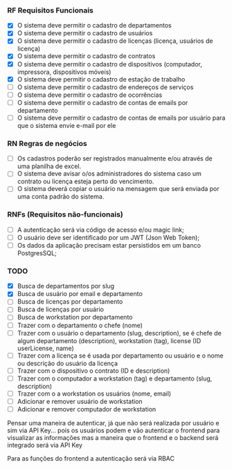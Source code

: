 ### RF Requisitos Funcionais

- [x] O sistema deve permitir o cadastro de departamentos
- [x] O sistema deve permitir o cadastro de usuários
- [x] O sistema deve permitir o cadastro de licenças (licença, usuários de licença)
- [x] O sistema deve permitir o cadastro de contratos
- [x] O sistema deve permitir o cadastro de dispositivos (computador, impressora, dispositivos móveis)
- [x] O sistema deve permitir o cadastro de estação de trabalho
- [ ] O sistema deve permitir o cadastro de endereços de serviços
- [ ] O sistema deve permitir o cadastro de ocorrências
- [ ] O sistema deve permitir o cadastro de contas de emails por departamento
- [ ] O sistema deve permitir o cadastro de contas de emails por usuário para que o sistema envie e-mail por ele

### RN Regras de negócios
- [ ] Os cadastros poderão ser registrados manualmente e/ou através de uma planilha de excel.
- [ ] O sistema deve avisar o/os administradores do sistema caso um contrato ou licença esteja perto do vencimento.
- [ ] O sistema deverá copiar o usuário na mensagem que será enviada por uma conta padrão do sistema.

### RNFs (Requisitos não-funcionais)

- [ ] A autenticação será via código de acesso e/ou magic link;
- [ ] O usuário deve ser identificado por um JWT (Json Web Token);
- [ ] Os dados da aplicação precisam estar persistidos em um banco PostgresSQL;

### TODO

- [x] Busca de departamentos por slug
- [x] Busca de usuário por email e departamento
- [ ] Busca de licenças por departamento
- [ ] Busca de licenças por usuário
- [ ] Busca de workstation por departamento
- [ ] Trazer com o departamento o chefe (nome)
- [ ] Trazer com o usuário o departamento (slug, description), se é chefe de algum departamento (description), workstation (tag), license (ID userLicense, name)
- [ ] Trazer com a licença se é usada por departamento ou usuário e o nome ou descrição do usuário da licença
- [ ] Trazer com o dispositivo o contrato (ID e description)
- [ ] Trazer com o computador a workstation (tag) e departamento (slug, description)
- [ ] Trazer com o a workstation os usuários (nome, email)
- [ ] Adicionar e remover usuário de workstation
- [ ] Adicionar e remover computador de workstation

Pensar uma maneira de autenticar, já que não será realizada por usuário e sim via API Key... pois os usuários podem e vão autenticar o frontend para visualizar as informações mas a maneira que o frontend e o backend será integrado será via API Key

Para as funções do frontend a autenticação será via RBAC
